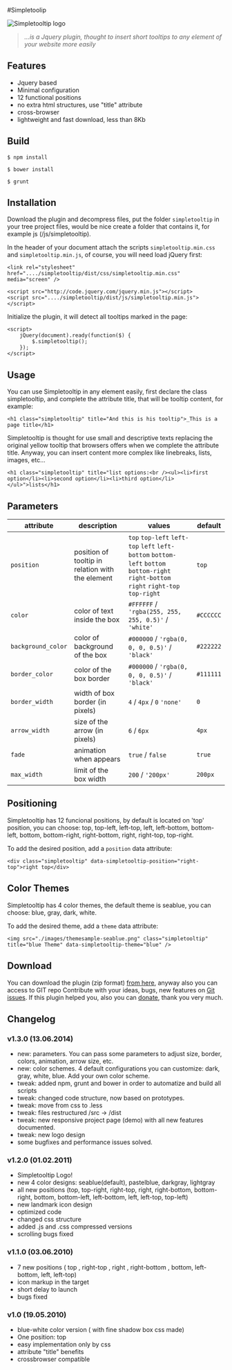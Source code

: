 #Simpletoolip

![Simpletooltip logo](https://codingsomething.files.wordpress.com/2014/06/simpletooltip-logo.png?w=200&h=200)
> _...is a Jquery plugin, thought to insert short tooltips to any element of your website more easily_

## Features

* Jquery based
* Minimal configuration
* 12 functional positions
* no extra html structures, use "title" attribute
* cross-browser
* lightweight and fast download, less than 8Kb

## Build

```
$ npm install
```

```
$ bower install
```

```
$ grunt
```

## Installation

Download the plugin and decompress files, put the folder `simpletooltip` in your tree project files, would be nice create a folder that contains it, for example js (/js/simpletooltip).

In the header of your document attach the scripts `simpletooltip.min.css` and `simpletooltip.min.js`, of course, you will need load jQuery first:

```
<link rel="stylesheet" href="..../simpletooltip/dist/css/simpletooltip.min.css" media="screen" />

<script src="http://code.jquery.com/jquery.min.js"></script>
<script src="..../simpletooltip/dist/js/simpletooltip.min.js"></script>
```


Initialize the plugin, it will detect all tooltips marked in the page:

```
<script>
    jQuery(document).ready(function($) {
        $.simpletooltip();
    });
</script>
```


## Usage

You can use Simpletooltip in any element easily, first declare the class simpletooltip, and complete the attribute title, that will be tooltip content, for example:

```
<h1 class="simpletooltip" title="And this is his tooltip">_This is a page title</h1>
```

Simpletooltip is thought for use small and descriptive texts replacing the original yellow tooltip that browsers offers when we complete the attribute title. Anyway, you can insert content more complex like linebreaks, lists, images, etc...

```
<h1 class="simpletooltip" title="list options:<br /><ul><li>first option</li><li>second option</li><li>third option</li></ul>">lists</h1>
```


## Parameters

attribute          | description                                      | values                                                                                                                                 | default
-------------------|--------------------------------------------------|----------------------------------------------------------------------------------------------------------------------------------------|----------
`position`         | position of tooltip in relation with the element | `top` `top-left` `left-top` `left` `left-bottom` `bottom-left` `bottom` `bottom-right` `right-bottom` `right` `right-top` `top-right`  | `top` 
`color`            | color of text inside the box                     | `#FFFFFF` / `'rgba(255, 255, 255, 0.5)'` / `'white'`                                                                                   | `#CCCCCC`
`background_color` | color of background of the box                   | `#000000` / `'rgba(0, 0, 0, 0.5)'` / `'black'`                                                                                         | `#222222`
`border_color`     | color of the box border                          | `#000000` / `'rgba(0, 0, 0, 0.5)'` / `'black'`                                                                                         | `#111111`
`border_width`     | width of box border (in pixels)                  | `4` / `4px` / `0` `'none'`                                                                                                             | `0`     
`arrow_width`      | size of the arrow (in pixels)                    | `6` / `6px`                                                                                                                            | `4px`     
`fade`             | animation when appears                           | `true` / `false`                                                                                                                       | `true`    
`max_width`        | limit of the box width                           | `200` / `'200px'`                                                                                                                      | `200px`  



## Positioning

Simpletooltip has 12 funcional positions, by default is located on 'top' position, you can choose: top, top-left, left-top, left, left-bottom, bottom-left, bottom, bottom-right, right-bottom, right, right-top, top-right.

To add the desired position, add a `position` data attribute:

```
<div class="simpletooltip" data-simpletooltip-position="right-top">right top</div>
```


## Color Themes

Simpletooltip has 4 color themes, the default theme is seablue, you can choose: blue, gray, dark, white.

To add the desired theme, add a `theme` data attribute:

```
<img src="./images/themesample-seablue.png" class="simpletooltip" title="blue Theme" data-simpletooltip-theme="blue" />
```

## Download

You can download the plugin (zip format) [from here](https://github.com/not-only-code/Simpletooltip/zipball/master), anyway also you can access to GIT repo Contribute with your ideas, bugs, new features on [Git issues](https://github.com/not-only-code/Simpletooltip/issues). If this plugin helped you, also you can [donate](https://www.paypal.com/cgi-bin/webscr?cmd=_s-xclick&hosted_button_id=MRNNVK3SDEQKN), thank you very much.

## Changelog

### v1.3.0 (13.06.2014)

* new: parameters. You can pass some parameters to adjust size, border, colors, animation, arrow size, etc.
* new: color schemes. 4 default configurations you can customize: dark, gray, white, blue. Add your own color scheme. 
* tweak: added npm, grunt and bower in order to automatize and build all scripts
* tweak: changed code structure, now based on prototypes.
* tweak: move from css to .less
* tweak: files restructured /src -> /dist
* tweak: new responsive project page (demo) with all new features documented.
* tweak: new logo design
* some bugfixes and performance issues solved.


### v1.2.0 (01.02.2011)

* Simpletooltip Logo!
* new 4 color designs: seablue(default), pastelblue, darkgray, lightgray
* all new positions (top, top-right, right-top, right, right-bottom, bottom-right, bottom, bottom-left, left-bottom, left, left-top, top-left)
* new landmark icon design
* optimized code
* changed css structure
* added .js and .css compressed versions
* scrolling bugs fixed


### v1.1.0 (03.06.2010)

* 7 new positions ( top , right-top , right , right-bottom , bottom, left-bottom, left, left-top) 
* icon markup in the target
* short delay to launch
* bugs fixed


### v1.0 (19.05.2010)

* blue-white color version ( with fine shadow box css made)
* One position: top
* easy implementation only by css
* attribute "title" benefits
* crossbrowser compatible
